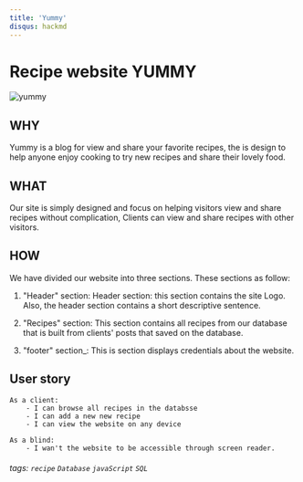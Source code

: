 ```yaml
---
title: 'Yummy'
disqus: hackmd
---
```


Recipe website YUMMY
===

![yummy](https://article.images.consumerreports.org/f_auto/prod/content/dam/CRO%20Images%202018/Health/August/CR-Health-InlineHero-Everything-in-Moderation-08-18)</br>


WHY
---
Yummy is a blog for view and share your favorite recipes, the is design to help anyone enjoy cooking to try new recipes and share their lovely food.

WHAT
---
Our site is simply designed and focus on helping visitors view and share recipes without complication, Clients can view and share recipes with other visitors.

HOW
---
We have divided our website into three sections. These sections as follow:

1. "Header" section: Header section: this section contains the site Logo.  Also, the header section contains a  short descriptive sentence.

2. "Recipes" section: This section contains all recipes from our database that is built from clients' posts that saved on the database.

3. "footer" section_: This is section displays credentials about the website.

User story
---

```
As a client:
    - I can browse all recipes in the databsse
    - I can add a new new recipe
    - I can view the website on any device
    
As a blind:
    - I wan't the website to be accessible through screen reader.

```



###### tags: `recipe` `Database` `javaScript` `SQL`
